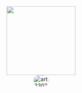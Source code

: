 <div align="center">
  <img height="180em" src="https://github-readme-stats.vercel.app/api?username=art3303&show_icons=true&theme=dracula&include_all_commits=true&count_private=true%22/%3E
  <img height="180em" src="https://github-readme-stats.vercel.app/api/top-langs/?username=art3303&layout=compact&langs_count=7&theme=dracula%22/%3E
</div>
<div style="display: inline_block"><br>
  <img align="center" alt="art3303-Java" height="30" width="40" src=https://raw.githubusercontent.com/devicons/devicon/master/icons/java/java-plain.svg%22%3E
  <img align="center" alt="art3303-Python" height="30" width="40" src="https://raw.githubusercontent.com/devicons/devicon/master/icons/python/python-original.svg%22%3E
  <img align="right" alt="art3303-pic" height="150" style="border-radius:50px;" 
</div>




 

